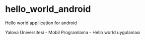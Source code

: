# hello_world_android
Hello world appilication for android

Yalova Üniversitesi - Mobil Programlama - Hello world uygulaması
